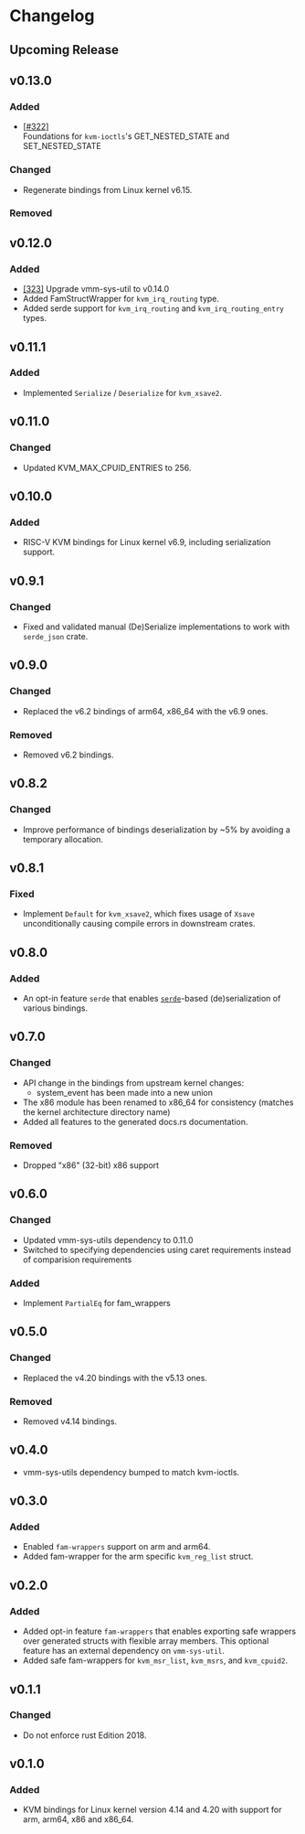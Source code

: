 # Changelog

## Upcoming Release

## v0.13.0

### Added

- [[#322]](https://github.com/rust-vmm/kvm/pull/322)  
  Foundations for `kvm-ioctls`'s GET_NESTED_STATE and SET_NESTED_STATE 

### Changed

- Regenerate bindings from Linux kernel v6.15.

### Removed

## v0.12.0

### Added

- [[323]](https://github.com/rust-vmm/kvm/pull/323) Upgrade vmm-sys-util to v0.14.0
- Added FamStructWrapper for `kvm_irq_routing` type.
- Added serde support for `kvm_irq_routing` and `kvm_irq_routing_entry` types.

## v0.11.1

### Added

- Implemented `Serialize` / `Deserialize` for `kvm_xsave2`.

## v0.11.0

### Changed

- Updated KVM_MAX_CPUID_ENTRIES to 256.

## v0.10.0

### Added

- RISC-V KVM bindings for Linux kernel v6.9, including serialization support.

## v0.9.1

### Changed

- Fixed and validated manual (De)Serialize implementations to work with
  `serde_json` crate.

## v0.9.0

### Changed

- Replaced the v6.2 bindings of arm64, x86\_64 with the v6.9 ones.

### Removed

- Removed v6.2 bindings.

## v0.8.2

### Changed

- Improve performance of bindings deserialization by \~5% by avoiding
  a temporary allocation.

## v0.8.1

### Fixed

- Implement `Default` for `kvm_xsave2`, which fixes usage of `Xsave`
  unconditionally causing compile errors in downstream crates.

## v0.8.0

### Added

- An opt-in feature `serde` that enables [`serde`](https://serde.rs)-based
  (de)serialization of various bindings.

## v0.7.0

### Changed
- API change in the bindings from upstream kernel changes:
  * system\_event has been made into a new union
- The x86 module has been renamed to x86\_64 for consistency (matches the kernel
  architecture directory name)
- Added all features to the generated docs.rs documentation.

### Removed

- Dropped "x86" (32-bit) x86 support

## v0.6.0

### Changed

- Updated vmm-sys-utils dependency to 0.11.0
- Switched to specifying dependencies using caret requirements
  instead of comparision requirements

### Added

- Implement `PartialEq` for fam\_wrappers

## v0.5.0

### Changed

- Replaced the v4.20 bindings with the v5.13 ones.

### Removed

- Removed v4.14 bindings.

## v0.4.0

- vmm-sys-utils dependency bumped to match kvm-ioctls.

## v0.3.0

### Added

- Enabled `fam-wrappers` support on arm and arm64.
- Added fam-wrapper for the arm specific `kvm_reg_list` struct.

## v0.2.0

### Added

- Added opt-in feature `fam-wrappers` that enables exporting
  safe wrappers over generated structs with flexible array
  members. This optional feature has an external dependency
  on `vmm-sys-util`.
- Added safe fam-wrappers for `kvm_msr_list`, `kvm_msrs`,
  and `kvm_cpuid2`.

## v0.1.1

### Changed

- Do not enforce rust Edition 2018.

## v0.1.0

### Added

- KVM bindings for Linux kernel version 4.14 and 4.20 with
  support for arm, arm64, x86 and x86_64.
